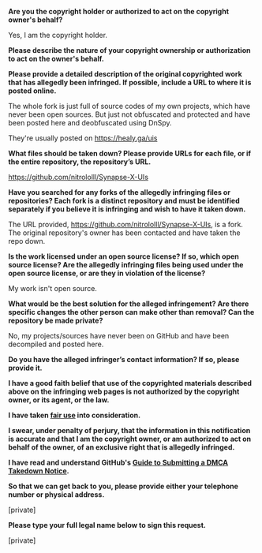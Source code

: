 **Are you the copyright holder or authorized to act on the copyright owner's behalf?**

Yes, I am the copyright holder.

**Please describe the nature of your copyright ownership or authorization to act on the owner's behalf.**

**Please provide a detailed description of the original copyrighted work that has allegedly been infringed. If possible, include a URL to where it is posted online.**

The whole fork is just full of source codes of my own projects, which have never been open sources. But just not obfuscated and protected and have been posted here and deobfuscated using DnSpy.

They're usually posted on https://healy.ga/uis

**What files should be taken down? Please provide URLs for each file, or if the entire repository, the repository’s URL.**

https://github.com/nitrololll/Synapse-X-UIs

**Have you searched for any forks of the allegedly infringing files or repositories? Each fork is a distinct repository and must be identified separately if you believe it is infringing and wish to have it taken down.**

The URL provided, https://github.com/nitrololll/Synapse-X-UIs, is a fork. The original repository's owner has been contacted and have taken the repo down.

**Is the work licensed under an open source license? If so, which open source license? Are the allegedly infringing files being used under the open source license, or are they in violation of the license?**

My work isn't open source.

**What would be the best solution for the alleged infringement? Are there specific changes the other person can make other than removal? Can the repository be made private?**

No, my projects/sources have never been on GitHub and have been decompiled and posted here.

**Do you have the alleged infringer’s contact information? If so, please provide it.**

**I have a good faith belief that use of the copyrighted materials described above on the infringing web pages is not authorized by the copyright owner, or its agent, or the law.**

**I have taken <a href="https://www.lumendatabase.org/topics/22">fair use</a> into consideration.**

**I swear, under penalty of perjury, that the information in this notification is accurate and that I am the copyright owner, or am authorized to act on behalf of the owner, of an exclusive right that is allegedly infringed.**

**I have read and understand GitHub's <a href="https://docs.github.com/articles/guide-to-submitting-a-dmca-takedown-notice/">Guide to Submitting a DMCA Takedown Notice</a>.**

**So that we can get back to you, please provide either your telephone number or physical address.**

[private]

**Please type your full legal name below to sign this request.**

[private]
